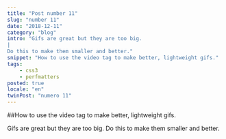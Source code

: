 ```yaml
---
title: "Post number 11"
slug: "number 11"
date: "2018-12-11"
category: "blog"
intro: "Gifs are great but they are too big.
|
Do this to make them smaller and better."
snippet: "How to use the video tag to make better, lightweight gifs."
tags:
    - css3
    - perfmatters
posted: true
locale: "en"
twinPost: "numero 11"
---
```


##How to use the video tag to make better, lightweight gifs.

Gifs are great but they are too big. Do this to make them smaller and better.